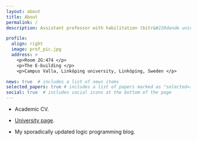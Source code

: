 ```yaml
---
layout: about
title: About
permalink: /
description: Assistant professor with habilitation (bitr&#228dande universitetslektor + docent) at the theoretical computer science laboratory (TCSLAB), Linköping university.

profile:
  align: right
  image: prof_pic.jpg
  address: >
    <p>Room 2G:474 </p>
    <p>The E-building </p>
    <p>Campus Valla, Linköping university, Linköping, Sweden </p>

news: true  # includes a list of news items
selected_papers: true # includes a list of papers marked as "selected={true}"
social: true  # includes social icons at the bottom of the page
---
```


* Academic CV.

* [University page](https://www.ida.liu.se/~vicla67/).

* My sporadically updated logic programming blog.


